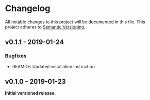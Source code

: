 # Changelog

All notable changes to this project will be documented in this file. This project adheres to [Semantic Versioning](http://semver.org/).


## v0.1.1 - 2019-01-24

### Bugfixes

* REAMDE: Updated installation instruction


## v0.1.0 - 2019-01-23

**Initial versioned release.**
